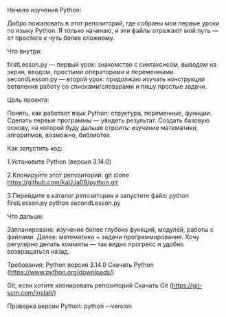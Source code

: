 Начало изучения Python:

  Добро пожаловать в этот репозиторий, где собраны мои первые уроки по языку Python.
  Я только начинаю, и эти файлы отражают мой путь — от простого к чуть более сложному.

Что внутри:

  firstLesson.py — первый урок: знакомство с синтаксисом, выводом на экран, вводом, простыми операторами и переменными.
  secondLesson.py — второй урок: продолжаю изучать конструкции ветвления работу со списками/словарами и пишу простые задачи.

Цель проекта:

  Понять, как работает язык Python: структура, переменные, функции.
  Сделать первые программы — увидеть результат.
  Создать базовую основу, на которой буду дальше строить: изучение математики, алгоритмов, возможно, библиотек.

Как запустить код:

  1.Установите Python (версия 3.14.0)

  2.Клонируйте этот репозиторий:
    git clone https://github.com/kaUJa09/python.git

  3.Перейдите в каталог репозитория и запустите файл:
    python firstLesson.py
    python secondLesson.py

Что дальше:

  Запланировано: изучение более глубоко функций, модулей, работы с файлами.
  Далее: математика + задачи программирования.
  Хочу регулярно делать коммиты — так видно прогресс и удобно возвращаться назад.

Требования:
  Python версия 3.14.0
    Скачать Python (https://www.python.org/downloads/)

  Git, если хотите клонировать репозиторий
    Скачать Git (https://git-scm.com/install/)

Проверка версии Python:
  python --version
